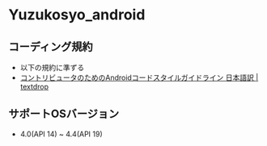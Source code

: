 Yuzukosyo_android
=================

## コーディング規約
* 以下の規約に準ずる
* [コントリビュータのためのAndroidコードスタイルガイドライン 日本語訳 | textdrop](http://www.textdrop.net/android/code-style-ja.html)

## サポートOSバージョン
* 4.0(API 14) ~ 4.4(API 19)